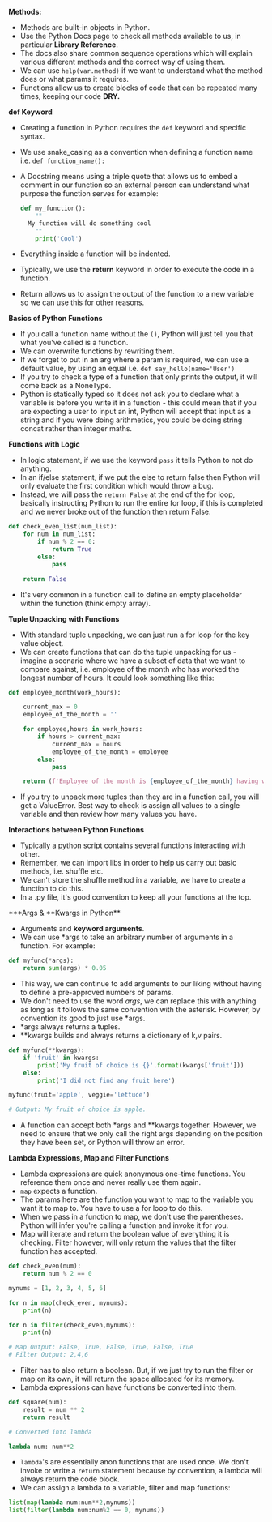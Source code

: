**Methods:**

-   Methods are built-in objects in Python.
-   Use the Python Docs page to check all methods available to us, in particular **Library Reference**.
-   The docs also share common sequence operations which will explain various different methods and the correct way of using them.
-   We can use `help(var.method)` if we want to understand what the method does or what params it requires.
-   Functions allow us to create blocks of code that can be repeated many times, keeping our code **DRY.**

**def Keyword**

-   Creating a function in Python requires the `def` keyword and specific syntax.
-   We use snake_casing as a convention when defining a function name i.e. `def function_name():`
-   A Docstring means using a triple quote that allows us to embed a comment in our function so an external person can understand what purpose the function serves for example:

    ```python
    def my_function():
    	""
      My function will do something cool
    	""
    	print('Cool')
    ```

-   Everything inside a function will be indented.
-   Typically, we use the **return** keyword in order to execute the code in a function.
-   Return allows us to assign the output of the function to a new variable so we can use this for other reasons.

**Basics of Python Functions**

-   If you call a function name without the `()`, Python will just tell you that what you've called is a function.
-   We can overwrite functions by rewriting them.
-   If we forget to put in an arg where a param is required, we can use a default value, by using an equal i.e. `def say_hello(name='User')`
-   If you try to check a type of a function that only prints the output, it will come back as a NoneType.
-   Python is statically typed so it does not ask you to declare what a variable is before you write it in a function - this could mean that if you are expecting a user to input an int, Python will accept that input as a string and if you were doing arithmetics, you could be doing string concat rather than integer maths.

**Functions with Logic**

-   In logic statement, if we use the keyword `pass` it tells Python to not do anything.
-   In an if/else statement, if we put the else to return false then Python will only evaluate the first condition which would throw a bug.
-   Instead, we will pass the `return False` at the end of the for loop, basically instructing Python to run the entire for loop, if this is completed and we never broke out of the function then return False.

```python
def check_even_list(num_list):
    for num in num_list:
        if num % 2 == 0:
            return True
        else:
            pass

    return False
```

-   It's very common in a function call to define an empty placeholder within the function (think empty array).

**Tuple Unpacking with Functions**

-   With standard tuple unpacking, we can just run a for loop for the key value object.
-   We can create functions that can do the tuple unpacking for us - imagine a scenario where we have a subset of data that we want to compare against, i.e. employee of the month who has worked the longest number of hours. It could look something like this:

```python
def employee_month(work_hours):

    current_max = 0
    employee_of_the_month = ''

    for employee,hours in work_hours:
        if hours > current_max:
            current_max = hours
            employee_of_the_month = employee
        else:
            pass

    return (f'Employee of the month is {employee_of_the_month} having worked {current_max} hours!')
```

-   If you try to unpack more tuples than they are in a function call, you will get a ValueError. Best way to check is assign all values to a single variable and then review how many values you have.

**Interactions between Python Functions**

-   Typically a python script contains several functions interacting with other.
-   Remember, we can import libs in order to help us carry out basic methods, i.e. shuffle etc.
-   We can't store the shuffle method in a variable, we have to create a function to do this.
-   In a .py file, it's good convention to keep all your functions at the top.

**\*Args & **Kwargs in Python\*\*

-   Arguments and **keyword arguments**.
-   We can use \*args to take an arbitrary number of arguments in a function. For example:

```python
def myfunc(*args):
	return sum(args) * 0.05
```

-   This way, we can continue to add arguments to our liking without having to define a pre-approved numbers of params.
-   We don't need to use the word _args_, we can replace this with anything as long as it follows the same convention with the asterisk. However, by convention its good to just use \*args.
-   \*args always returns a tuples.
-   \*\*kwargs builds and always returns a dictionary of k,v pairs.

```python
def myfunc(**kwargs):
	if 'fruit' in kwargs:
		print('My fruit of choice is {}'.format(kwargs['fruit']))
	else:
		print('I did not find any fruit here')

myfunc(fruit='apple', veggie='lettuce')

# Output: My fruit of choice is apple.
```

-   A function can accept both \*args and \*\*kwargs together. However, we need to ensure that we only call the right args depending on the position they have been set, or Python will throw an error.

**Lambda Expressions, Map and Filter Functions**

-   Lambda expressions are quick anonymous one-time functions. You reference them once and never really use them again.
-   `map` expects a function.
-   The params here are the function you want to map to the variable you want it to map to. You have to use a for loop to do this.
-   When we pass in a function to map, we don't use the parentheses. Python will infer you're calling a function and invoke it for you.
-   Map will iterate and return the boolean value of everything it is checking. Filter however, will only return the values that the filter function has accepted.

```python
def check_even(num):
    return num % 2 == 0

mynums = [1, 2, 3, 4, 5, 6]

for n in map(check_even, mynums):
    print(n)

for n in filter(check_even,mynums):
    print(n)

# Map Output: False, True, False, True, False, True
# Filter Output: 2,4,6
```

-   Filter has to also return a boolean. But, if we just try to run the filter or map on its own, it will return the space allocated for its memory.
-   Lambda expressions can have functions be converted into them.

```python
def square(num):
	result = num ** 2
	return result

# Converted into lambda

lambda num: num**2
```

-   `lambda`'s are essentially anon functions that are used once. We don't invoke or write a `return` statement because by convention, a lambda will always return the code block.
-   We can assign a lambda to a variable, filter and map functions:

```python
list(map(lambda num:num**2,mynums))
list(filter(lambda num:num%2 == 0, mynums))
```
